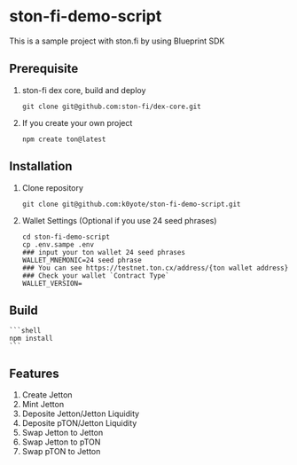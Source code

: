 # ston-fi-demo-script

This is a sample project with ston.fi by using Blueprint SDK

## Prerequisite

1. ston-fi dex core, build and deploy

    ```shell
    git clone git@github.com:ston-fi/dex-core.git
    ```

2. If you create your own project

    ```shell
    npm create ton@latest
    ```

## Installation

1. Clone repository

    ```shell
    git clone git@github.com:k0yote/ston-fi-demo-script.git
    ```

2. Wallet Settings (Optional if you use 24 seed phrases)

    ```shell
    cd ston-fi-demo-script
    cp .env.sampe .env
    ### input your ton wallet 24 seed phrases
    WALLET_MNEMONIC=24 seed phrase
    ### You can see https://testnet.ton.cx/address/{ton wallet address}
    ### Check your wallet `Contract Type`
    WALLET_VERSION=
    ```

## Build

    ```shell
    npm install
    ```

## Features

1. Create Jetton
2. Mint Jetton
3. Deposite Jetton/Jetton Liquidity
4. Deposite pTON/Jetton Liquidity
5. Swap Jetton to Jetton
6. Swap Jetton to pTON
7. Swap pTON to Jetton
